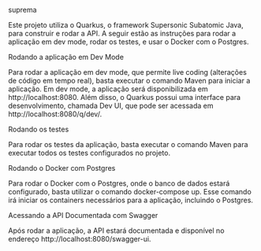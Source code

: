 suprema

Este projeto utiliza o Quarkus, o framework Supersonic Subatomic Java, para construir e rodar a API. A seguir estão as instruções para rodar a aplicação em dev mode, rodar os testes, e usar o Docker com o Postgres.

Rodando a aplicação em Dev Mode

Para rodar a aplicação em dev mode, que permite live coding (alterações de código em tempo real), basta executar o comando Maven para iniciar a aplicação. Em dev mode, a aplicação será disponibilizada em http://localhost:8080. Além disso, o Quarkus possui uma interface para desenvolvimento, chamada Dev UI, que pode ser acessada em http://localhost:8080/q/dev/.

Rodando os testes

Para rodar os testes da aplicação, basta executar o comando Maven para executar todos os testes configurados no projeto.

Rodando o Docker com Postgres

Para rodar o Docker com o Postgres, onde o banco de dados estará configurado, basta utilizar o comando docker-compose up. Esse comando irá iniciar os containers necessários para a aplicação, incluindo o Postgres.

Acessando a API Documentada com Swagger

Após rodar a aplicação, a API estará documentada e disponível no endereço http://localhost:8080/swagger-ui.
